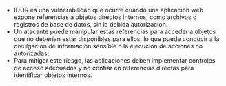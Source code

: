 - IDOR es una vulnerabilidad que ocurre cuando una aplicación web expone referencias a objetos directos internos, como archivos o registros de base de datos, sin la debida autorización.
- Un atacante puede manipular estas referencias para acceder a objetos que no deberían estar disponibles para ellos, lo que puede conducir a la divulgación de información sensible o la ejecución de acciones no autorizadas.
- Para mitigar este riesgo, las aplicaciones deben implementar controles de acceso adecuados y no confiar en referencias directas para identificar objetos internos.